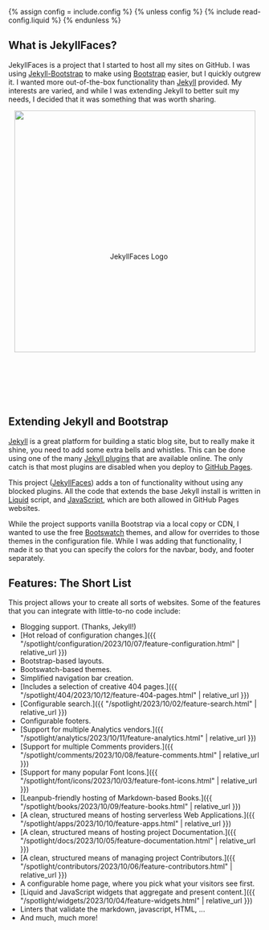 {% assign config = include.config %}
{% unless config %}
  {% include read-config.liquid %}
{% endunless %}

## What is JekyllFaces?

JekyllFaces is a project that I started to host all my sites on GitHub. I was using [Jekyll-Bootstrap](https://github.com/plusjade/jekyll-bootstrap) to make using [Bootstrap](https://getbootstrap/) easier, but I quickly outgrew it. I wanted more out-of-the-box functionality than [Jekyll](https://jekyllrb.com/) provided. My interests are varied, and while I was extending Jekyll to better suit my needs, I decided that it was something that was worth sharing.

<div style="text-align: center; height: 60vmin; line-height: 60vmin;">
<img src='{{ "/assets/images/logo-1024x1024.svg" | relative_url }}' style="width: 50vmin;" alt="JekyllFaces Logo" />
</div>

## Extending Jekyll and Bootstrap

[Jekyll](https://jekyllrb.com/) is a great platform for building a static blog site, but to really make it shine, you need to add some extra bells and whistles. This can be done using one of the many [Jekyll plugins](https://jekyllrb.com/docs/plugins/installation/) that are available online. The only catch is that most plugins are disabled when you deploy to [GitHub Pages](https://pages.github.com/).

This project ([JekyllFaces](https://jekyllfaces.com/)) adds a ton of functionality without using any blocked plugins. All the code that extends the base Jekyll install is written in [Liquid](https://shopify.github.io/liquid/) script, and [JavaScript](https://developer.mozilla.org/en-US/docs/Web/JavaScript), which are both allowed in GitHub Pages websites.

While the project supports vanilla Bootstrap via a local copy or CDN, I wanted to use the free [Bootswatch](https://bootswatch.com/) themes, and allow for overrides to those themes in the configuration file. While I was adding that functionality, I made it so that you can specify the colors for the navbar, body, and footer separately.

## Features: The Short List

This project allows your to create all sorts of websites. Some of the features that you can integrate with little-to-no code include:

* Blogging support. (Thanks, Jekyll!)
* [Hot reload of configuration changes.]({{ "/spotlight/configuration/2023/10/07/feature-configuration.html" | relative_url }})
* Bootstrap-based layouts.
* Bootswatch-based themes.
* Simplified navigation bar creation.
* [Includes a selection of creative 404 pages.]({{ "/spotlight/404/2023/10/12/feature-404-pages.html" | relative_url }})
* [Configurable search.]({{ "/spotlight/2023/10/02/feature-search.html" | relative_url }})
* Configurable footers.
* [Support for multiple Analytics vendors.]({{ "/spotlight/analytics/2023/10/11/feature-analytics.html" | relative_url }})
* [Support for multiple Comments providers.]({{ "/spotlight/comments/2023/10/08/feature-comments.html" | relative_url }})
* [Support for many popular Font Icons.]({{ "/spotlight/font/icons/2023/10/03/feature-font-icons.html" | relative_url }})
* [Leanpub-friendly hosting of Markdown-based Books.]({{ "/spotlight/books/2023/10/09/feature-books.html" | relative_url }})
* [A clean, structured means of hosting serverless Web Applications.]({{ "/spotlight/apps/2023/10/10/feature-apps.html" | relative_url }})
* [A clean, structured means of hosting project Documentation.]({{ "/spotlight/docs/2023/10/05/feature-documentation.html" | relative_url }})
* [A clean, structured means of managing project Contributors.]({{ "/spotlight/contributors/2023/10/06/feature-contributors.html" | relative_url }})
* A configurable home page, where you pick what your visitors see first.
* [Liquid and JavaScript widgets that aggregate and present content.]({{ "/spotlight/widgets/2023/10/04/feature-widgets.html" | relative_url }})
* Linters that validate the markdown, javascript, HTML, ...
* And much, much more!
